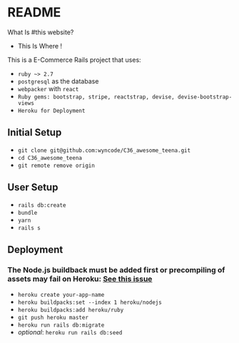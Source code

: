 #

# README

What Is #this website?
* This Is Where !



This is a E-Commerce Rails project that uses:

* `ruby ~> 2.7`
* `postgresql` as the database
* `webpacker` with `react`
* `Ruby gems: bootstrap, stripe, reactstrap, devise, devise-bootstrap-views`
* `Heroku for Deployment`

## Initial Setup

* `git clone git@github.com:wyncode/C36_awesome_teena.git`
* `cd C36_awesome_teena`
* `git remote remove origin`


## User Setup

* `rails db:create` 
* `bundle`
* `yarn`
* `rails s`


## Deployment

### The Node.js buildback must be added first or precompiling of assets may fail on Heroku: [See this issue](https://github.com/rails/webpacker/issues/1164#issuecomment-443474860)

* `heroku create your-app-name`
* `heroku buildpacks:set --index 1 heroku/nodejs`
* `heroku buildpacks:add heroku/ruby`
* `git push heroku master`
* `heroku run rails db:migrate`
* _optional_: `heroku run rails db:seed`

